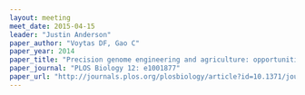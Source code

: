 ```yaml
---
layout: meeting
meet_date: 2015-04-15
leader: "Justin Anderson"
paper_author: "Voytas DF, Gao C"
paper_year: 2014
paper_title: "Precision genome engineering and agriculture: opportunities and regulatory challenges"
paper_journal: "PLOS Biology 12: e1001877"
paper_url: "http://journals.plos.org/plosbiology/article?id=10.1371/journal.pbio.1001877"
---
```

